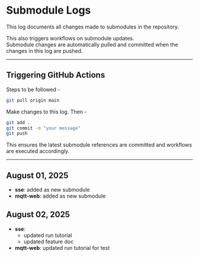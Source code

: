 # Submodule Logs

This log documents all changes made to submodules in the repository.

This also triggers workflows on submodule updates.  
Submodule changes are automatically pulled and committed when the changes in this log are pushed.

---

## Triggering GitHub Actions

Steps to be followed -

```bash
git pull origin main
```

Make changes to this log. Then -

```bash
git add .
git commit -m "your message"
git push
```

This ensures the latest submodule references are committed and workflows are executed accordingly.

---

## August 01, 2025

- **sse**: added as new submodule
- **mqtt-web**: added as new submodule

## August 02, 2025

- **sse**:
  - updated run tutorial
  - updated feature doc
- **mqtt-web**: updated run tutorial for test
